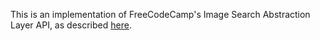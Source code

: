 This is an implementation of FreeCodeCamp's Image Search Abstraction Layer API, as described [here](https://www.freecodecamp.com/challenges/image-search-abstraction-layer).